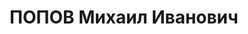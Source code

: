---
title: ПОПОВ Михаил Иванович
description: "Род. в 1901, Коми АССР, коми, член ВКП(б) с 1918. Секр. Рославльского\
  \ РК ВКП(б) \n  Арестован 02.06.1937. Обв. по ст. 58-7, 8, 9, 11. Приговор: 22.11.1937\
  \ – ВМН. Расстрелян 22.11.1937"
---